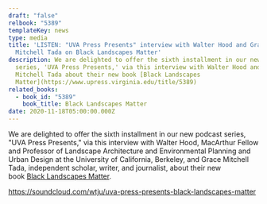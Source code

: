 ```yaml
---
draft: "false"
relbook: "5389"
templateKey: news
type: media
title: 'LISTEN: "UVA Press Presents" interview with Walter Hood and Grace
  Mitchell Tada on Black Landscapes Matter'
description: We are delighted to offer the sixth installment in our new podcast
  series, 'UVA Press Presents,' via this interview with Walter Hood and Grace
  Mitchell Tada about their new book [Black Landscapes
  Matter](https://www.upress.virginia.edu/title/5389)
related_books:
  - book_id: "5389"
    book_title: Black Landscapes Matter
date: 2020-11-18T05:00:00.000Z
---
```

We are delighted to offer the sixth installment in our new podcast series, "UVA Press Presents," via this interview with Walter Hood, MacArthur Fellow and Professor of Landscape Architecture and Environmental Planning and Urban Design at the University of California, Berkeley, and Grace Mitchell Tada, independent scholar, writer, and journalist, about their new book [Black Landscapes Matter](https://www.upress.virginia.edu/title/5389).



https://soundcloud.com/wtju/uva-press-presents-black-landscapes-matter